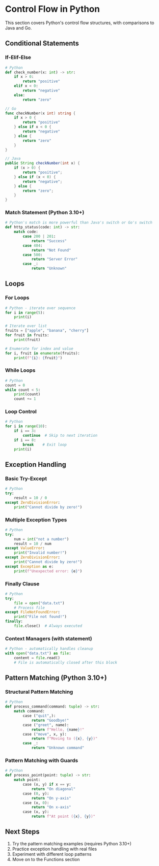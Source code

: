 # Control Flow in Python

This section covers Python's control flow structures, with comparisons to Java and Go.

## Conditional Statements

### If-Elif-Else

```python
# Python
def check_number(x: int) -> str:
    if x > 0:
        return "positive"
    elif x < 0:
        return "negative"
    else:
        return "zero"
```

```go
// Go
func checkNumber(x int) string {
    if x > 0 {
        return "positive"
    } else if x < 0 {
        return "negative"
    } else {
        return "zero"
    }
}
```

```java
// Java
public String checkNumber(int x) {
    if (x > 0) {
        return "positive";
    } else if (x < 0) {
        return "negative";
    } else {
        return "zero";
    }
}
```

### Match Statement (Python 3.10+)

```python
# Python's match is more powerful than Java's switch or Go's switch
def http_status(code: int) -> str:
    match code:
        case 200 | 201:
            return "Success"
        case 404:
            return "Not Found"
        case 500:
            return "Server Error"
        case _:
            return "Unknown"
```

## Loops

### For Loops

```python
# Python - iterate over sequence
for i in range(5):
    print(i)

# Iterate over list
fruits = ["apple", "banana", "cherry"]
for fruit in fruits:
    print(fruit)

# Enumerate for index and value
for i, fruit in enumerate(fruits):
    print(f"{i}: {fruit}")
```

### While Loops

```python
# Python
count = 0
while count < 5:
    print(count)
    count += 1
```

### Loop Control

```python
# Python
for i in range(10):
    if i == 3:
        continue  # Skip to next iteration
    if i == 8:
        break    # Exit loop
    print(i)
```

## Exception Handling

### Basic Try-Except

```python
# Python
try:
    result = 10 / 0
except ZeroDivisionError:
    print("Cannot divide by zero!")
```

### Multiple Exception Types

```python
# Python
try:
    num = int("not a number")
    result = 10 / num
except ValueError:
    print("Invalid number!")
except ZeroDivisionError:
    print("Cannot divide by zero!")
except Exception as e:
    print(f"Unexpected error: {e}")
```

### Finally Clause

```python
# Python
try:
    file = open("data.txt")
    # Process file
except FileNotFoundError:
    print("File not found!")
finally:
    file.close()  # Always executed
```

### Context Managers (with statement)

```python
# Python - automatically handles cleanup
with open("data.txt") as file:
    content = file.read()
    # File is automatically closed after this block
```

## Pattern Matching (Python 3.10+)

### Structural Pattern Matching

```python
# Python
def process_command(command: tuple) -> str:
    match command:
        case ("quit",):
            return "Goodbye!"
        case ("greet", name):
            return f"Hello, {name}!"
        case ("move", x, y):
            return f"Moving to ({x}, {y})"
        case _:
            return "Unknown command"
```

### Pattern Matching with Guards

```python
# Python
def process_point(point: tuple) -> str:
    match point:
        case (x, y) if x == y:
            return "On diagonal"
        case (0, y):
            return "On y-axis"
        case (x, 0):
            return "On x-axis"
        case (x, y):
            return f"At point ({x}, {y})"
```

## Next Steps

1. Try the pattern matching examples (requires Python 3.10+)
2. Practice exception handling with real files
3. Experiment with different loop patterns
4. Move on to the Functions section 